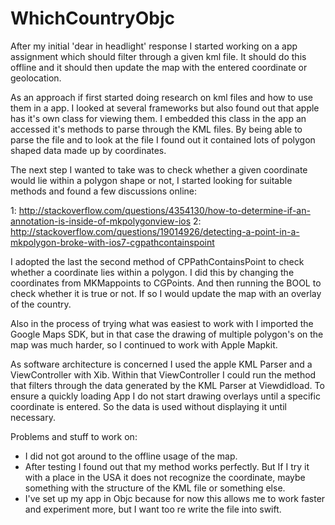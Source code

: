 # WhichCountryObjc

After my initial 'dear in headlight' response I started working on a app assignment which should filter through a given kml file. It should do this offline and it should then update the map with the entered coordinate or geolocation. 

As an approach if first started doing research on kml files and how to use them in a app. I looked at several frameworks but also found out that apple has it's own class for viewing them. I embedded this class in the app an accessed it's methods to parse through the KML files. By being able to parse the file and to look at the file I found out it contained lots of polygon shaped data made up by coordinates. 

The next step I wanted to take was to check whether a given coordinate would lie within a polygon shape or not, I started looking for suitable methods and found a few discussions online: 

1: http://stackoverflow.com/questions/4354130/how-to-determine-if-an-annotation-is-inside-of-mkpolygonview-ios
2: http://stackoverflow.com/questions/19014926/detecting-a-point-in-a-mkpolygon-broke-with-ios7-cgpathcontainspoint

I adopted the last the second method of CPPathContainsPoint to check whether a coordinate lies within a polygon. I did this by changing the coordinates from MKMappoints to CGPoints. And then running the BOOL to check whether it is true or not. If so I would update the map with an overlay of the country. 

Also in the process of trying what was easiest to work with I imported the Google Maps SDK, but in that case the drawing of multiple polygon's on the map was much harder, so I continued to work with Apple Mapkit. 

As software architecture is concerned I used the apple KML Parser and a ViewController with Xib. Within that ViewController I could run the method that filters through the data generated by the KML Parser at Viewdidload. To ensure a quickly loading App I do not start drawing overlays until a specific coordinate is entered. So the data is used without displaying it until necessary. 

Problems and stuff to work on: 

- I did not got around to the offline usage of the map. 
- After testing I found out that my method works perfectly. But If I try it with a place in the USA it does not recognize the coordinate, maybe something with the structure of the KML file or something else. 
- I've set up my app in Objc because for now this allows me to work faster and experiment more, but I want too re write the file into swift. 


